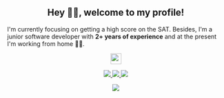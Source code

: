 <h2 align="center">Hey 👋😁, welcome to my profile!</h2>

I'm currently focusing on getting a high score on the SAT. Besides, I'm a junior software developer with **2+ years of experience** and at the present I'm working from home 👨‍💻.

<p align="center">
  <a href="https://www.linkedin.com/in/bryanpsouza/">
    <img src="https://img.shields.io/badge/linkedin-%230077B5.svg?&style=for-the-badge&logo=linkedin&logoColor=white" height=25>
  </a>
</p>

<p align="center">
  <a href="https://github.com/BryanSouza">
    <img src="https://badges.pufler.dev/visits/BryanSouza/BryanSouza?style=flat-square&color=black&logo=github">
  </a>
  <a href="https://github.com/BryanSouza?tab=repositories">
    <img src="https://badges.pufler.dev/repos/BryanSouza?style=flat-square&color=black&logo=github">
  </a>
  <a href="https://github.com/BryanSouza?tab=followers">
    <img src="https://img.shields.io/github/followers/BryanSouza?style=social">
  </a>
</p>

<div align="center">
  <img src="https://github-readme-stats.vercel.app/api?username=BryanSouza&show_icons=true">
</div>
